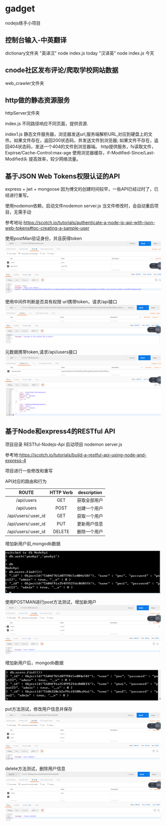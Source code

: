# gadget
nodejs练手小项目

## 控制台输入-中英翻译
  dictionary文件夹
  "英译汉"  node index.js today
  "汉译英"  node index.js 今天
  
## cnode社区发布评论/爬取学校网站数据
  web_crawler文件夹
  
## http做的静态资源服务
  httpServer文件夹

  
  index.js  不同路径响应不同页面，提供资源.


  index1.js 静态文件服务器，浏览器发送url,服务端解析URL,对应到硬盘上的文件。如果文件存在，返回200状态码，并发送文件到浏览器; 如果文件不存在，返回404状态码，发送一个404的文件到浏览器端。
    http提供服务，fs读取文件，Expirse/Cache-Control:max-age 使用浏览器缓存，if-Modified-Since/Last-Modified头 提高效率，较少网络流量。

## 基于JSON Web Tokens权限认证的API
  express + jwt + mongoose  因为博文的创建时间较早，一些API已经过时了，已经进行重写。

  使用nodemon依赖，启动文件nodemon server.js  当文件修改时，会自动重启项目，无需手动
  
  参考地址:https://scotch.io/tutorials/authenticate-a-node-js-api-with-json-web-tokens#toc-creating-a-sample-user

  使用postMan验证身份，并且获得token
  ![authenticate.png](./node-token-jwt/img/authenticate.png)

  使用中间件判断是否具有权限
  url携带token，请求/api接口
  ![api.png](./node-token-jwt/img/api.png)

  元数据携带token,请求/api/users接口
  ![users.png](./node-token-jwt/img/users.png)

  ## 基于Node和express4的RESTful API
  项目目录 RESTful-Nodejs-Api   启动项目 nodemon server.js

  参考地:https://scotch.io/tutorials/build-a-restful-api-using-node-and-express-4

  项目进行一些修改和重写

  API对应的路由和行为

  |ROUTE                | HTTP Verb | description |
  | :-----------------: | :-------: | :----------:|
  | /api/users          | GET       | 获取全部用户 |
  | /api/users          | POST      | 创建一个用户 |
  | /api/users/:user_id | GET       | 获取一个用户 |
  | /api/users/:user_id | PUT       | 更新用户信息 |
  | /api/users/:user_id | DELETE    | 删除一个用户 |


  增加新用户前,mongodb数据

  ![post-before.png](./RESTful-Nodejs-Api/img/post-before.png)


  使用POSTMAN进行post方法测试，增加新用户
  ![post-users.png](./RESTful-Nodejs-Api/img/post-users.png) 

  增加新用户后，mongodb数据

  ![post-after.png](./RESTful-Nodejs-Api/img/post-after.png)


  put方法测试，修改用户信息并保存
  ![put.png](./RESTful-Nodejs-Api/img/put.png)


  delete方法测试，删除用户信息
  ![delete.png](./RESTful-Nodejs-Api/img/delete.png)
